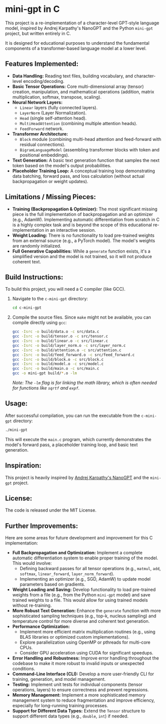# mini-gpt in C

This project is a re-implementation of a character-level GPT-style language model, inspired by Andrej Karpathy's NanoGPT and the Python `mini-gpt` project, but written entirely in C.

It is designed for educational purposes to understand the fundamental components of a transformer-based language model at a lower level.

## Features Implemented:

-   **Data Handling:** Reading text files, building vocabulary, and character-level encoding/decoding.
-   **Basic Tensor Operations:** Core multi-dimensional array (tensor) creation, manipulation, and mathematical operations (addition, matrix multiplication, softmax, transpose, scaling).
-   **Neural Network Layers:**
    -   `Linear` layers (fully connected layers).
    -   `LayerNorm` (Layer Normalization).
    -   `Head` (single self-attention head).
    -   `MultiHeadAttention` (combining multiple attention heads).
    -   `FeedForward` network.
-   **Transformer Architecture:**
    -   `Block` module (combining multi-head attention and feed-forward with residual connections).
    -   `BigramLanguageModel` (assembling transformer blocks with token and positional embeddings).
-   **Text Generation:** A basic text generation function that samples the next token based on the model's output probabilities.
-   **Placeholder Training Loop:** A conceptual training loop demonstrating data batching, forward pass, and loss calculation (without actual backpropagation or weight updates).

## Limitations / Missing Pieces:

-   **Training (Backpropagation & Optimizer):** The most significant missing piece is the full implementation of backpropagation and an optimizer (e.g., AdamW). Implementing automatic differentiation from scratch in C is a highly complex task and is beyond the scope of this educational re-implementation in an interactive session.
-   **Weight Loading:** There is no functionality to load pre-trained weights from an external source (e.g., a PyTorch model). The model's weights are randomly initialized.
-   **Full Generative Capabilities:** While a `generate` function exists, it's a simplified version and the model is not trained, so it will not produce coherent text.

## Build Instructions:

To build this project, you will need a C compiler (like GCC).

1.  Navigate to the `c-mini-gpt` directory:
    ```bash
    cd c-mini-gpt
    ```
2.  Compile the source files. Since `make` might not be available, you can compile directly using `gcc`:
    ```bash
    gcc -Isrc -o build/data.o -c src/data.c
    gcc -Isrc -o build/tensor.o -c src/tensor.c
    gcc -Isrc -o build/linear.o -c src/linear.c
    gcc -Isrc -o build/layer_norm.o -c src/layer_norm.c
    gcc -Isrc -o build/attention.o -c src/attention.c
    gcc -Isrc -o build/feed_forward.o -c src/feed_forward.c
    gcc -Isrc -o build/block.o -c src/block.c
    gcc -Isrc -o build/model.o -c src/model.c
    gcc -Isrc -o build/main.o -c src/main.c
    gcc -o mini-gpt build/*.o -lm
    ```
    *Note: The `-lm` flag is for linking the math library, which is often needed for functions like `sqrtf` and `expf`.*

## Usage:

After successful compilation, you can run the executable from the `c-mini-gpt` directory:

```bash
./mini-gpt
```

This will execute the `main.c` program, which currently demonstrates the model's forward pass, a placeholder training loop, and basic text generation.

## Inspiration:

This project is heavily inspired by [Andrej Karpathy's NanoGPT](https://github.com/karpathy/nanogpt) and the `mini-gpt` project.

## License:

The code is released under the MIT License.

## Further Improvements:

Here are some areas for future development and improvement for this C implementation:

-   **Full Backpropagation and Optimization:** Implement a complete automatic differentiation system to enable proper training of the model. This would involve:
    -   Defining backward passes for all tensor operations (e.g., `matmul`, `add`, `softmax`, `linear_forward`, `layer_norm_forward`).
    -   Implementing an optimizer (e.g., SGD, AdamW) to update model parameters based on gradients.
-   **Weight Loading and Saving:** Develop functionality to load pre-trained weights from a file (e.g., from the Python `mini-gpt` model) and save trained weights to a file. This would allow for using trained models without re-training.
-   **More Robust Text Generation:** Enhance the `generate` function with more sophisticated sampling techniques (e.g., top-k, nucleus sampling) and temperature control for more diverse and coherent text generation.
-   **Performance Optimization:**
    -   Implement more efficient matrix multiplication routines (e.g., using BLAS libraries or optimized custom implementations).
    -   Explore parallelization using OpenMP or pthreads for multi-core CPUs.
    -   Consider GPU acceleration using CUDA for significant speedups.
-   **Error Handling and Robustness:** Improve error handling throughout the codebase to make it more robust to invalid inputs or unexpected conditions.
-   **Command-Line Interface (CLI):** Develop a more user-friendly CLI for training, generation, and model management.
-   **Testing:** Implement unit tests for individual components (tensor operations, layers) to ensure correctness and prevent regressions.
-   **Memory Management:** Implement a more sophisticated memory management system to reduce fragmentation and improve efficiency, especially for long-running training processes.
-   **Support for Different Data Types:** Extend the `Tensor` structure to support different data types (e.g., `double`, `int`) if needed.
